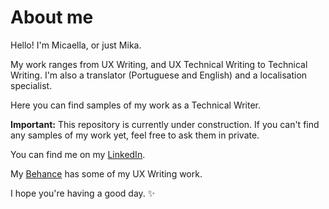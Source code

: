 # About me
Hello! I'm Micaella, or just Mika.

My work ranges from UX Writing, and UX Technical Writing to Technical Writing. I'm also a translator (Portuguese and English) and a localisation specialist.

Here you can find samples of my work as a Technical Writer.

**Important:** This repository is currently under construction. If you can't find any samples of my work yet, feel free to ask them in private.

You can find me on my [LinkedIn](https://www.linkedin.com/in/mzni/).

My [Behance](https://www.behance.net/micaellamazoni) has some of my UX Writing work.

I hope you're having a good day. ✨

<!---
mkzni/mkzni is a ✨ special ✨ repository because its `README.md` (this file) appears on your GitHub profile.
You can click the Preview link to take a look at your changes.
--->
